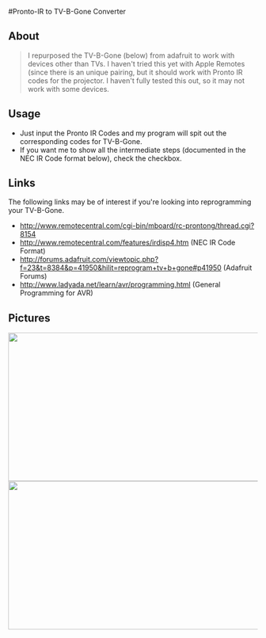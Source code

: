 #Pronto-IR to TV-B-Gone Converter

## About
> I repurposed the TV-B-Gone (below) from adafruit to work with devices other than TVs. I haven't tried this yet with Apple Remotes (since there is an unique pairing, but it should work with Pronto IR codes for the projector.
> I haven't fully tested this out, so it may not work with some devices.



## Usage

  * Just input the Pronto IR Codes and my program will spit out the corresponding codes for TV-B-Gone.
  * If you want me to show all the intermediate steps (documented in the NEC IR Code format below), check the checkbox.

## Links
The following links may be of interest if you're looking into reprogramming your TV-B-Gone.
  * <http://www.remotecentral.com/cgi-bin/mboard/rc-prontong/thread.cgi?8154>
  * <http://www.remotecentral.com/features/irdisp4.htm> (NEC IR Code Format)
  * <http://forums.adafruit.com/viewtopic.php?f=23&t=8384&p=41950&hilit=reprogram+tv+b+gone#p41950> (Adafruit Forums)
  * <http://www.ladyada.net/learn/avr/programming.html> (General Programming for AVR)

## Pictures
<img src="http://public.dwang.org/github/tvbgone/birdview.jpg" width="600px" height="300px">
<img src="http://public.dwang.org/github/tvbgone/frontview.jpg" width="600px" height="300px">
